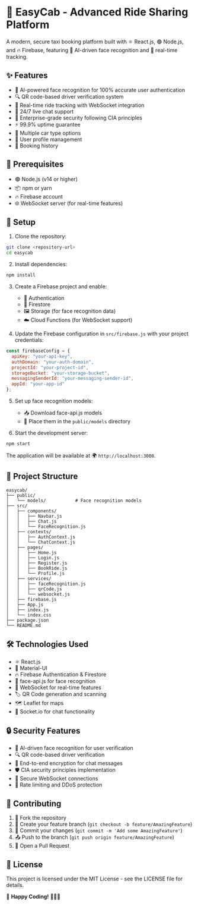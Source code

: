 # 🚖 EasyCab - Advanced Ride Sharing Platform

A modern, secure taxi booking platform built with ⚛️ React.js, 🟢 Node.js, and 🔥 Firebase, featuring 🤖 AI-driven face recognition and 📍 real-time tracking.

## ✨ Features

- 🤖 AI-powered face recognition for 100% accurate user authentication
- 🔍 QR code-based driver verification system
- 📡 Real-time ride tracking with WebSocket integration
- 💬 24/7 live chat support
- 🔐 Enterprise-grade security following CIA principles
- ⚡ 99.9% uptime guarantee
- 🚗 Multiple car type options
- 👤 User profile management
- 📜 Booking history

## 🔧 Prerequisites

- 🟢 Node.js (v14 or higher)
- 📦 npm or yarn
- 🔥 Firebase account
- 🌐 WebSocket server (for real-time features)

## 🚀 Setup

1. Clone the repository:
```bash
git clone <repository-url>
cd easycab
```

2. Install dependencies:
```bash
npm install
```

3. Create a Firebase project and enable:
   - 🔑 Authentication
   - 📂 Firestore
   - 🖼️ Storage (for face recognition data)
   - ☁️ Cloud Functions (for WebSocket support)

4. Update the Firebase configuration in `src/firebase.js` with your project credentials:
```javascript
const firebaseConfig = {
  apiKey: "your-api-key",
  authDomain: "your-auth-domain",
  projectId: "your-project-id",
  storageBucket: "your-storage-bucket",
  messagingSenderId: "your-messaging-sender-id",
  appId: "your-app-id"
};
```

5. Set up face recognition models:
   - 📥 Download face-api.js models
   - 📁 Place them in the `public/models` directory

6. Start the development server:
```bash
npm start
```

The application will be available at 🌍 `http://localhost:3000`.

## 📂 Project Structure

```
easycab/
├── public/
│   └── models/           # Face recognition models
├── src/
│   ├── components/
│   │   ├── Navbar.js
│   │   ├── Chat.js
│   │   └── FaceRecognition.js
│   ├── contexts/
│   │   ├── AuthContext.js
│   │   └── ChatContext.js
│   ├── pages/
│   │   ├── Home.js
│   │   ├── Login.js
│   │   ├── Register.js
│   │   ├── BookRide.js
│   │   └── Profile.js
│   ├── services/
│   │   ├── faceRecognition.js
│   │   ├── qrCode.js
│   │   └── websocket.js
│   ├── firebase.js
│   ├── App.js
│   ├── index.js
│   └── index.css
├── package.json
└── README.md
```

## 🛠️ Technologies Used

- ⚛️ React.js
- 🎨 Material-UI
- 🔥 Firebase Authentication & Firestore
- 🤖 face-api.js for face recognition
- 📡 WebSocket for real-time features
- 🏷️ QR Code generation and scanning
- 🗺️ Leaflet for maps
- 💬 Socket.io for chat functionality

## 🔒 Security Features

- 🤖 AI-driven face recognition for user verification
- 🔍 QR code-based driver verification
- 🔐 End-to-end encryption for chat messages
- 🛡️ CIA security principles implementation
- 🔗 Secure WebSocket connections
- 🚫 Rate limiting and DDoS protection

## 🤝 Contributing

1. 🍴 Fork the repository
2. 🌱 Create your feature branch (`git checkout -b feature/AmazingFeature`)
3. 📝 Commit your changes (`git commit -m 'Add some AmazingFeature'`)
4. 📤 Push to the branch (`git push origin feature/AmazingFeature`)
5. 🔄 Open a Pull Request

## 📜 License

This project is licensed under the MIT License - see the LICENSE file for details.

🎉 **Happy Coding!** 🚀👨‍💻

